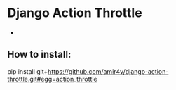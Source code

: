 # Django Action Throttle
-
## How to install:
pip install git+https://github.com/amir4v/django-action-throttle.git#egg=action_throttle
